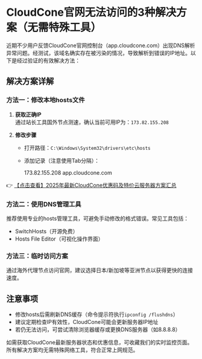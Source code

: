 # CloudCone官网无法访问的3种解决方案（无需特殊工具）

近期不少用户反馈CloudCone官网控制台（app.cloudcone.com）出现DNS解析异常问题。经测试，该域名确实存在被污染的情况，导致解析到错误的IP地址。以下是经过验证的有效解决方法：

## 解决方案详解

### 方法一：修改本地hosts文件
1. **获取正确IP**  
   通过站长工具国外节点测速，确认当前可用IP为：`173.82.155.208`

2. **修改步骤**  
   - 打开路径：`C:\Windows\System32\drivers\etc\hosts`
   - 添加记录（注意使用Tab分隔）：
     
     173.82.155.208    app.cloudcone.com
     

👉 [【点击查看】2025年最新CloudCone优惠码及特价云服务器方案汇总](https://bit.ly/Cloudcone)

### 方法二：使用DNS管理工具
推荐使用专业的hosts管理工具，可避免手动修改的格式错误。常见工具包括：
- SwitchHosts（开源免费）
- Hosts File Editor（可视化操作界面）

### 方法三：临时访问方案
通过海外代理节点访问官网，建议选择日本/新加坡等亚洲节点以获得更快的连接速度。

## 注意事项
- 修改hosts后需刷新DNS缓存（命令提示符执行`ipconfig /flushdns`）
- 建议定期检查IP有效性，CloudCone可能会更新服务器IP地址
- 若仍无法访问，可尝试清除浏览器缓存或更换DNS服务器（如8.8.8.8）

如需获取CloudCone最新服务器状态和优惠信息，可收藏我们的实时监控页面。所有解决方案均无需特殊网络工具，符合正常上网规范。